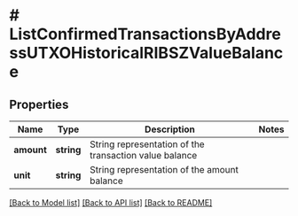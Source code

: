 # # ListConfirmedTransactionsByAddressUTXOHistoricalRIBSZValueBalance

## Properties

Name | Type | Description | Notes
------------ | ------------- | ------------- | -------------
**amount** | **string** | String representation of the transaction value balance |
**unit** | **string** | String representation of the amount balance |

[[Back to Model list]](../../README.md#models) [[Back to API list]](../../README.md#endpoints) [[Back to README]](../../README.md)
